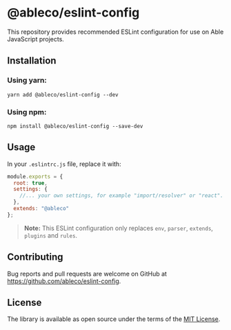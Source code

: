 # @ableco/eslint-config

This repository provides recommended ESLint configuration for use on Able JavaScript projects.

## Installation

### Using yarn:
`yarn add @ableco/eslint-config --dev`

### Using npm:
`npm install @ableco/eslint-config --save-dev`

## Usage

In your `.eslintrc.js` file, replace it with:

```javascript
module.exports = {
  root: true,
  settings: {
    //... your own settings, for example "import/resolver" or "react".
  },
  extends: "@ableco"
};
```

> **Note:** This ESLint configuration only replaces `env`, `parser`, `extends`, `plugins` and `rules`.

## Contributing

Bug reports and pull requests are welcome on GitHub at https://github.com/ableco/eslint-config.

## License

The library is available as open source under the terms of the [MIT License](https://opensource.org/licenses/MIT).
